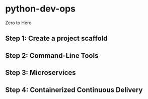 # python-dev-ops
Zero to Hero


## Step 1: Create a project scaffold

## Step 2: Command-Line Tools

## Step 3: Microservices

## Step 4: Containerized Continuous Delivery
